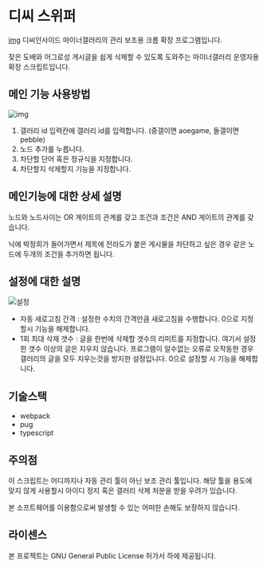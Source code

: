 # 디씨 스위퍼
[img](./main.png)
디씨인사이드 마이너갤러리의 관리 보조용 크롬 확장 프로그램입니다.

잦은 도배와 어그로성 게시글을 쉽게 삭제할 수 있도록 도와주는 마이너갤러리 운영자용 확장 스크립트입니다.

## 메인 기능 사용방법
![img](http://i.imgur.com/XMZUEUu.gif)
1. 갤러리 id 입력칸에 갤러리 id를 입력합니다. (중갤이면 aoegame, 돌갤이면 pebble)
2. 노드 추가를 누릅니다.
3. 차단할 단어 혹은 정규식을 지정합니다.
4. 차단할지 삭제할지 기능을 지정합니다.


## 메인기능에 대한 상세 설명
노드와 노드사이는 OR 게이트의 관계를 갖고 조건과 조건은 AND 게이트의 관계를 갖습니다.

닉에 박정희가 들어가면서 제목에 전라도가 붙은 게시물을 차단하고 싶은 경우 같은 노드에 두개의 조건을 추가하면 됩니다.


## 설정에 대한 설명
![설정](https://i.imgur.com/UWlNl00.png)

* 자동 새로고침 간격 : 설정한 수치의 간격만큼 새로고침을 수행합니다. 0으로 지정할시 기능을 해제합니다.
* 1회 최대 삭제 갯수 : 글을 한번에 삭제할 갯수의 리미트를 지정합니다. 여기서 설정한 갯수 이상의 글은 지우지 않습니다. 프로그램이 알수없는 오류로 오작동한 경우 갤러리의 글을 모두 지우는것을 방지한 설정입니다. 0으로 설정할 시 기능을 해제합니다.

## 기술스택
* webpack
* pug
* typescript

## 주의점
이 스크립트는 어디까지나 자동 관리 툴이 아닌 보조 관리 툴입니다. 해당 툴을 용도에 맞지 않게 사용할시 아이디 정지 혹은 갤러리 삭제 처분을 받을 우려가 있습니다.

본 소프트웨어를 이용함으로써 발생할 수 있는 어떠한 손해도 보장하지 않습니다.

## 라이센스
본 프로젝트는 GNU General Public License 허가서 하에 제공됩니다. 

